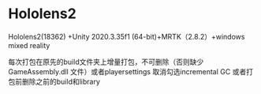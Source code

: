 # Hololens2
Hololens2(18362) +Unity 2020.3.35f1 (64-bit)+MRTK（2.8.2）+windows mixed reality

每次打包在原先的build文件夹上增量打包，不可删除（否则缺少GameAssembly.dll 文件）或者playersettings 取消勾选incremental GC
或者打包前删除之前的build和library
